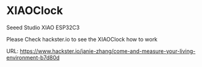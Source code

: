 # XIAOClock
Seeed Studio XIAO ESP32C3

Please Check hackster.io to see the XIAOClock how to work

URL: https://www.hackster.io/janie-zhang/come-and-measure-your-living-environment-b7d80d